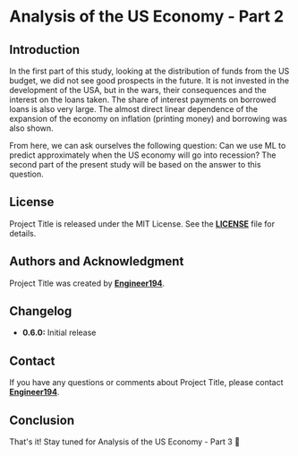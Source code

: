 # **Analysis of the US Economy - Part 2**

## **Introduction**

In the first part of this study, looking at the distribution of funds from the US budget, we did not see good prospects in the future. It is not invested in the development of the USA, but in the wars, their consequences and the interest on the loans taken. The share of interest payments on borrowed loans is also very large. The almost direct linear dependence of the expansion of the economy on inflation (printing money) and borrowing was also shown.

From here, we can ask ourselves the following question: Can we use ML to predict approximately when the US economy will go into recession? The second part of the present study will be based on the answer to this question.

## **License**

Project Title is released under the MIT License.
See the **[LICENSE](https://www.blackbox.ai/share/LICENSE)** file for details.

## **Authors and Acknowledgment**

Project Title was created by **[Engineer194](https://github.com/Engineer194/Engineer194)**.

## **Changelog**

- **0.6.0:** Initial release

## **Contact**

If you have any questions or comments about Project Title, please contact **[Engineer194](engine@abv.bg)**.

## **Conclusion**

That's it! Stay tuned for Analysis of the US Economy - Part 3 👋
